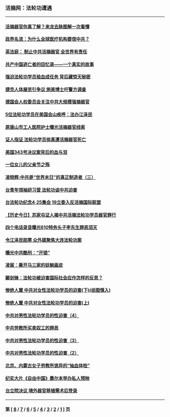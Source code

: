 ### 活摘网：法轮功遭遇
---
#### [活摘器官你真了解？来龙去脉图解一次看懂](../../pages/nf5881/n13013820.md?06140430) 
#### [政界名流：为什么全球医疗机构要信中共？](../../pages/nf5881/n11945479.md?06140430) 
#### [英法庭： 制止中共活摘器官 全世界有责任](../../pages/nf5881/n11330691.md?06140430) 
#### [共产中国逃亡者的回忆录——一个真实的故事](../../pages/nf5881/n10918649.md?06140430) 
#### [强迫法轮功学员验血成任务 背后藏惊天秘密](../../pages/nf5881/n4252384.md?06140430) 
#### [捷克人体展览引争议 旅美博士吁警方调查](../../pages/nf5881/n9429187.md?06140430) 
#### [德国会人权委员会关注中共大规模强摘器官](../../pages/nf5881/n8418950.md?06140430) 
#### [5位法轮功学员在美国会山疾呼：法办江泽民](../../pages/nf5881/n8101519.md?06140430) 
#### [原唐山市工人医院护士曝光活摘器官线索](../../pages/nf5881/n8076384.md?06140430) 
#### [证人指证 法轮功学员徐真遭活摘器官死亡](../../pages/nf5881/n8042467.md?06140430) 
#### [美国343号决议案背后的血与泪](../../pages/nf5881/n8020684.md?06140430) 
#### [一位女儿的父亲节之殇](../../pages/nf5881/n8014122.md?06140430) 
#### [凌晓辉:中共是“世界末日”的真正制造者（三）](../../pages/nf5881/n4210333.md?06140430) 
#### [台青年领袖研习营 法轮功谈中共迫害](../../pages/nf5881/n4141857.md?06140430) 
#### [台法轮功纪念4‧25集会 19立委入反活摘国际联盟](../../pages/nf5881/n4141821.md?06140430) 
#### [【历史今日】苏家屯证人揭中共活摘法轮功学员器官罪行](../../pages/nf5881/n4135912.md?06140430) 
#### [四个电话录音曝光610特务头子李东生罪恶滔天](../../pages/nf5881/n4040060.md?06140430) 
#### [令江泽民胆寒 众外媒聚焦大连法轮功案](../../pages/nf5881/n3932671.md?06140430) 
#### [曝光中共酷刑：“开锁”](../../pages/nf5881/n3889373.md?06140430) 
#### [凌宸：撕开马三家的妖魅画皮](../../pages/nf5881/n3849369.md?06140430) 
#### [郦剑锋：法轮功被迫害国际社会应作怎样的反思？](../../pages/nf5881/n3824560.md?06140430) 
#### [惨绝人寰 中共对女性法轮功学员的迫害(下)(组图慎入)](../../pages/nf5881/n3816285.md?06140430) 
#### [惨绝人寰 中共对女性法轮功学员的迫害(上)](../../pages/nf5881/n3815374.md?06140430) 
#### [中共对男性法轮功学员的性迫害（4）](../../pages/nf5881/n3769144.md?06140430) 
#### [中共劳教所买卖奴工的罪恶](../../pages/nf5881/n3769378.md?06140430) 
#### [中共对男性法轮功学员的性迫害（3）](../../pages/nf5881/n3768231.md?06140430) 
#### [中共对男性法轮功学员的性迫害（2）](../../pages/nf5881/n3767211.md?06140430) 
#### [北京、内蒙古女子劳教所诡异的“抽血体检”](../../pages/nf5881/n3753158.md?06140430) 
#### [纪实大片《自由中国》墨尔本举办私人预映](../../pages/nf5881/n3743337.md?06140430) 
#### [台立院决议 境外器官移植需术后登录](../../pages/nf5881/n3741520.md?06140430) 

---
#### 第 [ [8](./8.md?06140430) / [7](./7.md?06140430) / [6](./6.md?06140430) / [5](./5.md?06140430) / [4](./4.md?06140430) / [3](./3.md?06140430) / [2](./2.md?06140430) / [1](./1.md?06140430) ] 页
